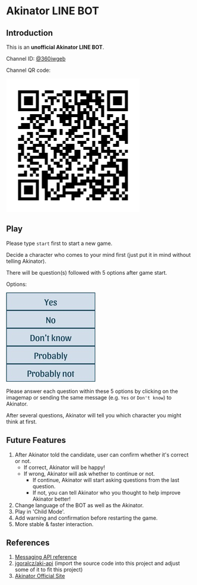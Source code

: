 # Akinator LINE BOT

## Introduction

This is an **unofficial Akinator LINE BOT**.

Channel ID: [@360iwgeb](https://line.me/R/ti/p/@360iwgeb)

Channel QR code:

![Channel QR code](./images/channel_qrcode.png)

## Play

Please type `start` first to start a new game.

Decide a character who comes to your mind first (just put it in mind without telling Akinator).

There will be question(s) followed with 5 options after game start.

Options:

![Akinator Options](./images/options/240)

Please answer each question within these 5 options by clicking on the imagemap or sending the same message (e.g. `Yes` or `Don't know`) to Akinator.

After several questions, Akinator will tell you which character you might think at first.

## Future Features

1. After Akinator told the candidate, user can confirm whether it's correct or not.
   - If correct, Akinator will be happy!
   - If wrong, Akinator will ask whether to continue or not.
     - If continue, Akinator will start asking questions from the last question.
     - If not, you can tell Akinator who you thought to help improve Akinator better!
2. Change language of the BOT as well as the Akinator.
3. Play in 'Child Mode'.
4. Add warning and confirmation before restarting the game.
5. More stable & faster interaction.

## References

1. [Messaging API reference](https://developers.line.biz/en/reference/messaging-api/)
2. [jgoralcz/aki-api](https://github.com/jgoralcz/aki-api) (import the source code into this project and adjust some of it to fit this project)
3. [Akinator Official Site](https://akinator.com/)
